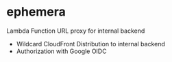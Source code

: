 # ephemera

Lambda Function URL proxy for internal backend 

- Wildcard CloudFront Distribution to internal backend
- Authorization with Google OIDC


